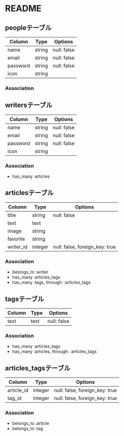 # README

## peopleテーブル
|Column|Type|Options|
|------|----|-------|
|name|string|null: false|
|email|string|null: false|
|password|string|null: false|
|icon|string||
### Association

## writersテーブル
|Column|Type|Options|
|------|----|-------|
|name|string|null: false|
|email|string|null: false|
|password|string|null: false|
|icon|string||
### Association
- has_many :articles

## articlesテーブル
|Column|Type|Options|
|------|----|-------|
|title|string|null: false|
|text|text||
|image|string||
|favorite|string||
|writer_id|integer|null: false, foreign_key: true|
### Association
- belongs_to :writer
- has_many :articles_tags
- has_many :tags, through: :articles_tags

## tagsテーブル
|Column|Type|Options|
|------|----|-------|
|text|text|null: false|
### Association
- has_many :articles_tags
- has_many :articles, through: :articles_tags

## articles_tagsテーブル
|Column|Type|Options|
|------|----|-------|
|article_id|integer|null: false, foreign_key: true|
|tag_id|integer|null: false, foreign_key: true|
### Association
- belongs_to :article
- belongs_to :tag